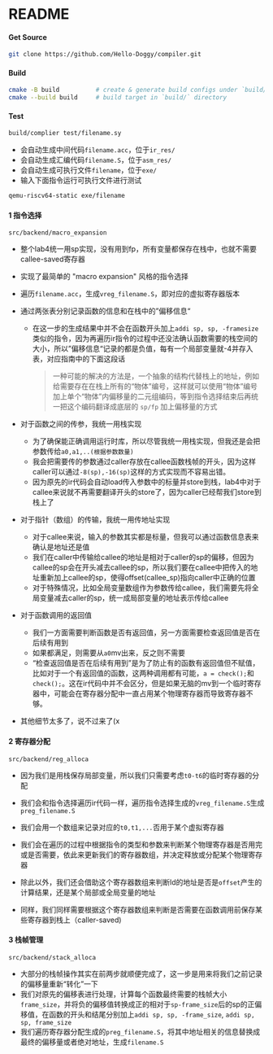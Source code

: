 # README

#### Get Source

```bash
git clone https://github.com/Hello-Doggy/compiler.git
```


#### Build

```bash
cmake -B build          # create & generate build configs under `build/` directory
cmake --build build     # build target in `build/` directory
```

#### Test

```bash
build/complier test/filename.sy
```

* 会自动生成中间代码`filename.acc`，位于`ir_res/`
* 会自动生成汇编代码`filename.S`，位于`asm_res/`
* 会自动生成可执行文件`filename`，位于`exe/`
* 输入下面指令运行可执行文件进行测试

```bash
qemu-riscv64-static exe/filename
```



#### 1 指令选择

`src/backend/macro_expansion`

* 整个lab4统一用sp实现，没有用到fp，所有变量都保存在栈中，也就不需要callee-saved寄存器

* 实现了最简单的 "macro expansion" 风格的指令选择

* 遍历`filename.acc`，生成`vreg_filename.S`，即对应的虚拟寄存器版本

* 通过两张表分别记录函数的信息和在栈中的”偏移信息“

  * 在这一步的生成结果中并不会在函数开头加上`addi sp, sp, -framesize`类似的指令，因为再遍历ir指令的过程中还没法确认函数需要的栈空间的大小，所以”偏移信息“记录的都是负值，每有一个局部变量就-4并存入表，对应指南中的下面这段话

    > 一种可能的解决的方法是，一个抽象的结构代替栈上的地址，例如给需要存在在栈上所有的“物体”编号，这样就可以使用“物体”编号加上单个“物体”内偏移量的二元组编码，等到指令选择结束后再统一把这个编码翻译成底层的 `sp/fp` 加上偏移量的方式

* 对于函数之间的传参，我统一用栈实现
  * 为了确保能正确调用运行时库，所以尽管我统一用栈实现，但我还是会把参数传给`a0,a1,..(根据参数数量)`
  * 我会把需要传的参数通过caller存放在callee函数栈帧的开头，因为这样caller可以通过`-8(sp),-16(sp)`这样的方式实现而不容易出错。
  * 因为原先的ir代码会自动load传入参数中的标量并store到栈，lab4中对于callee来说就不再需要翻译开头的store了，因为caller已经帮我们store到栈上了
* 对于指针（数组）的传输，我统一用传地址实现
  * 对于callee来说，输入的参数其实都是标量，但我可以通过函数信息表来确认是地址还是值
  * 我们在caller中传输给callee的地址是相对于caller的sp的偏移，但因为callee的sp会在开头减去callee的sp，所以我们要在callee中把传入的地址重新加上callee的sp，使得offset(callee_sp)指向caller中正确的位置
  * 对于特殊情况，比如全局变量数组作为参数传给callee，我们需要先将全局变量减去caller的sp，统一成局部变量的地址表示传给callee
* 对于函数调用的返回值
  * 我们一方面需要判断函数是否有返回值，另一方面需要检查返回值是否在后续有用到
  * 如果都满足，则需要从`a0`mv出来，反之则不需要
  * “检查返回值是否在后续有用到”是为了防止有的函数有返回值但不赋值，比如对于一个有返回值的函数，这两种调用都有可能，`a = check();`和`check();`。这在ir代码中并不会区分，但是如果无脑的mv到一个临时寄存器中，可能会在寄存器分配中一直占用某个物理寄存器而导致寄存器不够。

* 其他细节太多了，说不过来了(x



#### 2 寄存器分配

`src/backend/reg_alloca`

* 因为我们是用栈保存局部变量，所以我们只需要考虑`t0-t6`的临时寄存器的分配

* 我们会和指令选择遍历ir代码一样，遍历指令选择生成的`vreg_filename.S`生成`preg_filename.S`
* 我们会用一个数组来记录对应的`t0,t1,...`否用于某个虚拟寄存器
* 我们会在遍历的过程中根据指令的类型和参数来判断某个物理寄存器是否用完或是否需要，依此来更新我们的寄存器数组，并决定释放或分配某个物理寄存器
* 除此以外，我们还会借助这个寄存器数组来判断ld的地址是否是`offset`产生的计算结果，还是某个局部或全局变量的地址
* 同样，我们同样需要根据这个寄存器数组来判断是否需要在函数调用前保存某些寄存器到栈上（caller-saved)



#### 3 栈帧管理

`src/backend/stack_alloca`

* 大部分的栈帧操作其实在前两步就顺便完成了，这一步是用来将我们之前记录的偏移量重新“转化”一下
* 我们对原先的偏移表进行处理，计算每个函数最终需要的栈帧大小`frame_size`，并将负的偏移值转换成正的相对于`sp-frame_size`后的sp的正偏移值，在函数的开头和结尾分别加上`addi sp, sp, -frame_size`, `addi sp, sp, frame_size`
* 我们遍历寄存器分配生成的`preg_filename.S`，将其中地址相关的信息替换成最终的偏移量或者绝对地址，生成`filename.S`




